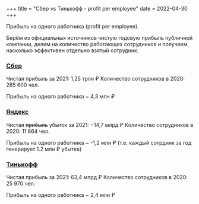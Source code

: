 +++
title = "Сбер vs Тинькофф - profit per employee"
date = 2022-04-30
+++

Прибыль на одного работника (profit per employee).

Берём из официальных источников чистую годовую прибыль публичной компании, делим на количество работающих сотрудников и получаем, насколько эффективен отдельно взятый сотрудник.

### [Сбер](https://ru.wikipedia.org/wiki/%D0%A1%D0%B1%D0%B5%D1%80%D0%B1%D0%B0%D0%BD%D0%BA_%D0%A0%D0%BE%D1%81%D1%81%D0%B8%D0%B8)
Чистая прибыль за 2021: 1,25 трлн ₽
Количество сотрудников в 2020: 285 600 чел.

Прибыль на одного работника ~ 4,3 млн ₽

### [Яндекс](https://ru.wikipedia.org/wiki/%D0%AF%D0%BD%D0%B4%D0%B5%D0%BA%D1%81)
Чистая ~~прибыль~~ убыток за 2021: −14,7 млрд ₽
Количество сотрудников в 2020: 11 864 чел.

Прибыль на одного работника ~ -1,2 млн ₽ (т.е. каждый сотрдник за год генерирует 1.2 млн ₽ убытка)


### [Тинькофф](https://ru.wikipedia.org/wiki/%D0%A2%D0%B8%D0%BD%D1%8C%D0%BA%D0%BE%D1%84%D1%84_%D0%B1%D0%B0%D0%BD%D0%BA)
Чистая прибыль за 2021: 63,4 млрд ₽
Количество сотрудников в 2020: 25 970 чел.

Прибыль на одного работника ~ 2,4 млн ₽

